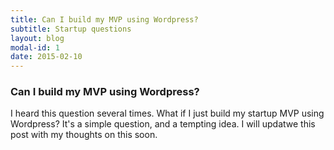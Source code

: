 ```yaml
---
title: Can I build my MVP using Wordpress?
subtitle: Startup questions
layout: blog
modal-id: 1
date: 2015-02-10
---
```


### Can I build my MVP using Wordpress?

I heard this question several times. What if I just build my startup MVP using Wordpress? It's a simple question, and a tempting idea. I will updatwe this post with my thoughts on this soon. 
